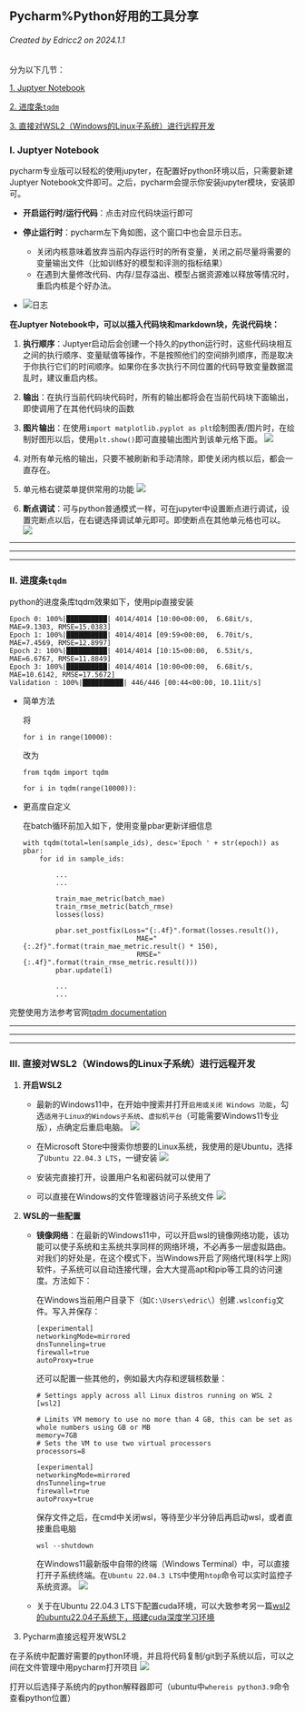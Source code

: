 ## Pycharm%Python好用的工具分享

###### Created by Edricc2 on 2024.1.1

分为以下几节：

[1. Juptyer Notebook](#JuptyerNotebook)

[2. 进度条`tqdm`](#进度条`tqdm`)

[3. 直接对WSL2（Windows的Linux子系统）进行远程开发](#直接对WSL2（Windows的Linux子系统）进行远程开发)

### I. Juptyer Notebook
pycharm专业版可以轻松的使用jupyter，在配置好python环境以后，只需要新建Juptyer Notebook文件即可。之后，pycharm会提示你安装jupyter模块，安装即可。

- **开启运行时/运行代码**：点击对应代码块运行即可
- **停止运行时**：pycharm左下角如图，这个窗口中也会显示日志。
    - 关闭内核意味着放弃当前内存运行时的所有变量，关闭之前尽量将需要的变量输出文件（比如训练好的模型和评测的指标结果）
    - 在遇到大量修改代码、内存/显存溢出、模型占据资源难以释放等情况时，重启内核是个好办法。

- ![日志](stopJupyter.png "jupyter日志")














**在Juptyer Notebook中，可以以插入代码块和markdown块，先说代码块：**

1. **执行顺序**：Juptyer启动后会创建一个持久的python运行时，这些代码块相互之间的执行顺序、变量赋值等操作，不是按照他们的空间排列顺序，而是取决于你执行它们的时间顺序。如果你在多次执行不同位置的代码导致变量数据混乱时，建议重启内核。
2. **输出**：在执行当前代码块代码时，所有的输出都将会在当前代码块下面输出，即使调用了在其他代码块的函数
3. **图片输出**：在使用`import matplotlib.pyplot as plt`绘制图表/图片时，在绘制好图形以后，使用`plt.show()`即可直接输出图片到该单元格下面。
![](imgOutput.png)










4. 对所有单元格的输出，只要不被刷新和手动清除，即使关闭内核以后，都会一直存在。
5. 单元格右键菜单提供常用的功能
![](options.png)

















6. **断点调试**：可与python普通模式一样，可在jupyter中设置断点进行调试，设置完断点以后，在右键选择调试单元即可。即使断点在其他单元格也可以。
![](debugPoint.png)













---
---
---------------------------

### II. 进度条`tqdm`


python的进度条库tqdm效果如下，使用pip直接安装

```
Epoch 0: 100%|██████████| 4014/4014 [10:00<00:00,  6.68it/s, MAE=9.1303, RMSE=15.0383] 
Epoch 1: 100%|██████████| 4014/4014 [09:59<00:00,  6.70it/s, MAE=7.4569, RMSE=12.8997]
Epoch 2: 100%|██████████| 4014/4014 [10:15<00:00,  6.53it/s, MAE=6.6767, RMSE=11.8849]
Epoch 3: 100%|██████████| 4014/4014 [10:00<00:00,  6.68it/s, MAE=10.6142, RMSE=17.5672]
Validation : 100%|██████████| 446/446 [00:44<00:00, 10.11it/s]
```

- 简单方法
    
    将
    ```
    for i in range(10000):
    ```
    改为
    ```
    from tqdm import tqdm

    for i in tqdm(range(10000)):
    ```
    
- 更高度自定义
    
    在batch循环前加入如下，使用变量pbar更新详细信息
    ```
    with tqdm(total=len(sample_ids), desc='Epoch ' + str(epoch)) as pbar:
        for id in sample_ids:

            ...
            ...

            train_mae_metric(batch_mae)
            train_rmse_metric(batch_rmse)
            losses(loss)

            pbar.set_postfix(Loss="{:.4f}".format(losses.result()),
                                MAE="{:.2f}".format(train_mae_metric.result() * 150),
                                RMSE="{:.4f}".format(train_rmse_metric.result()))
            pbar.update(1)

            ...
            ...

    ```


完整使用方法参考官网[tqdm documentation](https://tqdm.github.io/)





----
---
---


### III. 直接对WSL2（Windows的Linux子系统）进行远程开发

1. **开启WSL2**

    - 最新的Windows11中，在开始中搜索并打开`启用或关闭 Windows 功能`，勾选`适用于Linux的Windows子系统`、`虚拟机平台`（可能需要Windows11专业版），点确定后重启电脑。
    ![](windowsFunc.png)












    - 在Microsoft Store中搜索你想要的Linux系统，我使用的是Ubuntu，选择了`Ubuntu 22.04.3 LTS`，一键安装
    ![](msSt.png)











    - 安装完直接打开，设置用户名和密码就可以使用了

    - 可以直接在Windows的文件管理器访问子系统文件
    ![](wslFiles.png)



















2. **WSL的一些配置**

    - **镜像网络**：在最新的Windows11中，可以开启wsl的镜像网络功能，该功能可以使子系统和主系统共享同样的网络环境，不必再多一层虚拟路由。 对我们的好处是，在这个模式下，当Windows开启了网络代理(科学上网)软件，子系统可以自动连接代理，会大大提高apt和pip等工具的访问速度。方法如下：

        在Windows当前用户目录下（如`C:\Users\edric\`）创建`.wslconfig`文件。写入并保存：
        ```
        [experimental]
        networkingMode=mirrored
        dnsTunneling=true
        firewall=true
        autoProxy=true
        ```
        还可以配置一些其他的，例如最大内存和逻辑核数量：
        ```
        # Settings apply across all Linux distros running on WSL 2
        [wsl2]

        # Limits VM memory to use no more than 4 GB, this can be set as whole numbers using GB or MB
        memory=7GB 
        # Sets the VM to use two virtual processors
        processors=8

        [experimental]
        networkingMode=mirrored
        dnsTunneling=true
        firewall=true
        autoProxy=true
        ```
        保存文件之后，在cmd中关闭wsl，等待至少半分钟后再启动wsl，或者直接重启电脑
        ```
        wsl --shutdown
        ```
        在Windows11最新版中自带的终端（Windows Terminal）中，可以直接打开子系统终端。在`Ubuntu 22.04.3 LTS`中使用`htop`命令可以实时监控子系统资源。
        ![](wtUb.png)

















    - 关于在Ubuntu 22.04.3 LTS下配置cuda环境，可以大致参考另一篇[wsl2的ubuntu22.04子系统下，搭建cuda深度学习环境](https://github.com/Edricos/UnetWithVIT/blob/master/Readme.md)


3. Pycharm直接远程开发WSL2

在子系统中配置好需要的python环境，并且将代码复制/git到子系统以后，可以之间在文件管理中用pycharm打开项目
![](wslOpenProj.png)











打开以后选择子系统内的python解释器即可（ubuntu中`whereis python3.9`命令查看python位置）






